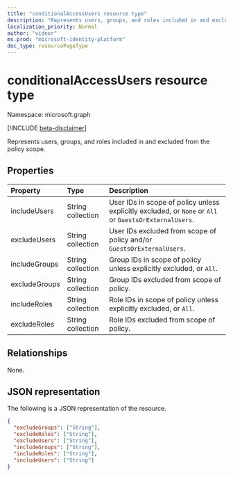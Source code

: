 ```yaml
---
title: "conditionalAccessUsers resource type"
description: "Represents users, groups, and roles included in and excluded from the policy scope."
localization_priority: Normal
author: "videor"
ms.prod: "microsoft-identity-platform"
doc_type: resourcePageType
---
```


# conditionalAccessUsers resource type

Namespace: microsoft.graph

[!INCLUDE [beta-disclaimer](../../includes/beta-disclaimer.md)]

Represents users, groups, and roles included in and excluded from the policy scope.

## Properties

| Property     | Type        | Description |
|:-------------|:------------|:------------|
| includeUsers | String collection | User IDs in scope of policy unless explicitly excluded, or `None` or `All` or `GuestsOrExternalUsers`. |
| excludeUsers | String collection | User IDs excluded from scope of policy and/or `GuestsOrExternalUsers`. |
| includeGroups | String collection | Group IDs in scope of policy unless explicitly excluded, or `All`. |
| excludeGroups | String collection | Group IDs excluded from scope of policy. |
| includeRoles | String collection | Role IDs in scope of policy unless explicitly excluded, or `All`. |
| excludeRoles | String collection | Role IDs excluded from scope of policy. |

## Relationships

None.

## JSON representation

The following is a JSON representation of the resource.

<!-- {
  "blockType": "resource",
  "optionalProperties": [
    "includeUsers",
    "excludeUsers",
    "includeGroups",
    "excludeGroups",
    "includeRoles",
    "excludeRoles"
  ],
  "@odata.type": "microsoft.graph.conditionalAccessUsers",
  "baseType": null
}-->

```json
{
  "excludeGroups": ["String"],
  "excludeRoles": ["String"],
  "excludeUsers": ["String"],
  "includeGroups": ["String"],
  "includeRoles": ["String"],
  "includeUsers": ["String"]
}
```

<!-- uuid: 16cd6b66-4b1a-43a1-adaf-3a886856ed98
2019-02-04 14:57:30 UTC -->
<!-- {
  "type": "#page.annotation",
  "description": "conditionalAccessUsers resource",
  "keywords": "",
  "section": "documentation",
  "tocPath": ""
}-->